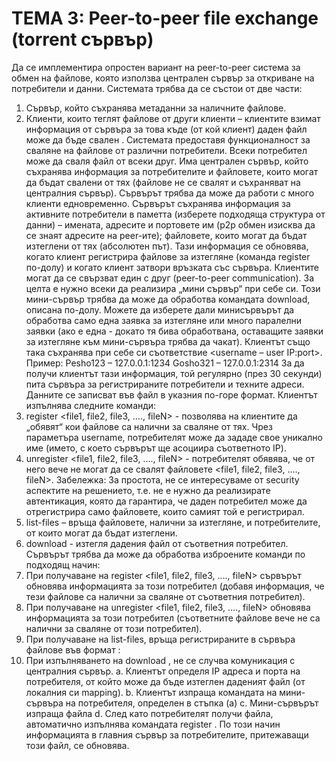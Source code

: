 # ТЕМА 3: Peer-to-peer file exchange (torrent сървър)

Да се имплементира опростен вариант на peer-to-peer система за обмен на файлове,
която използва централен сървър за откриване на потребители и данни.
Системата трябва да се състои от две части:
1. Сървър, който съхранява метаданни за наличните файлове.
2. Клиенти, които теглят файлове от други клиенти – клиентите взимат информация
от сървъра за това къде (от кой клиент) даден файл може да бъде свален .
Системата предоставя функционалност за сваляне на файлове от различни потребители.
Всеки потребител може да сваля файл от всеки друг. Има централен сървър, който
съхранява информация за потребителите и файловете, които могат да бъдат свалени от
тях (файлове не се свалят и съхраняват на централния сървър).
Сървърът трябва да може да работи с много клиенти едновременно.
Сървърът съхранява информация за активните потребители в паметта (изберете
подходяща структура от данни) – имената, адресите и портовете им (p2p обмен изисква
да се знаят адресите на peer-ите); файловете, които могат да бъдат изтеглени от тях
(абсолютен път). Тази информация се обновява, когато клиент регистрира файлове за
изтегляне (команда register по-долу) и когато клиент затвори връзката със сървъра.
Клиентите могат да се свързват един с друг (peer-to-peer communication). За целта е нужно
всеки да реализира „мини сървър“ при себе си. Този мини-сървър трябва да може да
обработва командата download, описана по-долу. Можете да изберете дали минисървърът да обработва само една заявка за изтегляне или много паралелни заявки (ако е
една - докато тя бива обработвана, оставащите заявки за изтегляне към мини-сървъра
трябва да чакат).
Клиентът също така съхранява при себе си съответствие <username – user IP:port>.
Пример:
Pesho123 – 127.0.0.1:1234
Gosho321 – 127.0.0.1:2314
За да получи клиентът тази информация, той регулярно (през 30 секунди) пита сървъра за
регистрираните потребители и техните адреси. Данните се записват във файл в указния
по-горе формат.
Клиентът изпълнява следните команди:
1. register <user> <file1, file2, file3, …., fileN> - позволява на
клиентите да „обявят“ кои файлове са налични за сваляне от тях. Чрез параметъра
username, потребителят може да зададе свое уникално име (името, с което сървърът ще
асоциира съответното IP).
2. unregister <user> <file1, file2, file3, …., fileN> - потребителят
обявява, че от него вече не могат да се свалят файловете <file1, file2,
file3, …., fileN>.
Забележка: За простота, не се интересуваме от security аспектите на решението, т.е. не е
нужно да реализирате автентикация, която да гарантира, че даден потребител може да
отрегистрира само файловете, които самият той е регистрирал.
3. list-files – връща файловете, налични за изтегляне, и потребителите, от които
могат да бъдат изтеглени.
4. download <user> <path to file on user> <path to save> - изтегля
дадения файл от съответния потребител.
Сървърът трябва да може да обработва изброените команди по подходящ начин:
1. При получаване на register <user> <file1, file2, file3, …., fileN>
сървърът обновява информацията за този потребител (добавя информация, че тези
файлове са налични за сваляне от съответния потребител).
2. При получаване на unregister <user> <file1, file2, file3, …., fileN>
обновява информацията за този потребител (съответните файлове вече не са
налични за сваляне от този потребител).
3. При получаване на list-files, връща регистрираните в сървъра файлове във
формат <user> : <path to file>
4. При изпълняването на download <user> <path to file on user> <path to
save>, не се случва комуникация с централния сървър.
a. Клиентът определя IP адреса и порта на потребителя, от който може да
бъде изтеглен даденият файл (от локалния си mapping).
b. Клиентът изпраща командата на мини-сървъра на потребителя, определен в
стъпка (а)
c. Мини-сървърът изпраща файла
d. След като потребителят получи файла, автоматично изпълнява командата
register <user> <path to saved file>. По този начин
информацията в главния сървър за потребителите, притежаващи този файл,
се обновява. 
